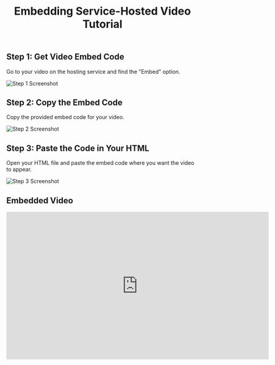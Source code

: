 <!DOCTYPE html>
<html lang="en">
<head>
    <meta charset="UTF-8">
    <meta name="viewport" content="width=device-width, initial-scale=1.0">
    <link rel="stylesheet" href="styles.css">
    <title>Embedding Video Tutorial</title>
</head>
<body>
    <header>
        <h1>Embedding Service-Hosted Video Tutorial</h1>
    </header>
    <section id="tutorial">
        <h2>Step 1: Get Video Embed Code</h2>
        <p>Go to your video on the hosting service and find the "Embed" option.</p>
        <img src="step1.png" alt="Step 1 Screenshot">
        <h2>Step 2: Copy the Embed Code</h2>
        <p>Copy the provided embed code for your video.</p>
        <img src="step2.png" alt="Step 2 Screenshot">
        <h2>Step 3: Paste the Code in Your HTML</h2>
        <p>Open your HTML file and paste the embed code where you want the video to appear.</p>
        <img src="step3.png" alt="Step 3 Screenshot">
    </section>
    <section id="embedded-video">
        <h2>Embedded Video</h2>
        <iframe width="688" height="387" src="https://www.youtube.com/embed/McrXUS5SPZE" 
        title="How To Download Any Embedded Videos from any website" frameborder="0" 
        allow="accelerometer; autoplay; clipboard-write; encrypted-media; gyroscope; picture-in-picture; 
        web-share" allowfullscreen></iframe>
</body>
</html>
